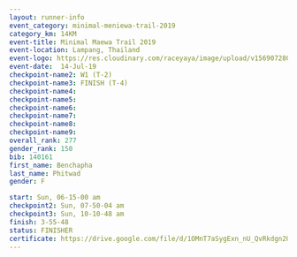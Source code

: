```yaml
---
layout: runner-info 
event_category: minimal-meniewa-trail-2019 
category_km: 14KM 
event-title: Minimal Maewa Trail 2019 
event-location: Lampang, Thailand 
event-logo: https://res.cloudinary.com/raceyaya/image/upload/v1569072805/logo/minimal-trail_ktnvsp.jpg 
event-date:  14-Jul-19 
checkpoint-name2: W1 (T-2) 
checkpoint-name3: FINISH (T-4) 
checkpoint-name4: 
checkpoint-name5: 
checkpoint-name6: 
checkpoint-name7: 
checkpoint-name8: 
checkpoint-name9: 
overall_rank: 277
gender_rank: 150
bib: 140161
first_name: Benchapha
last_name: Phitwad
gender: F

start: Sun, 06-15-00 am
checkpoint2: Sun, 07-50-04 am
checkpoint3: Sun, 10-10-48 am
finish: 3-55-48
status: FINISHER
certificate: https://drive.google.com/file/d/1OMnT7aSygExn_nU_QvRkdgn2UWnT1wrL/view?usp=sharing
---
```

